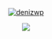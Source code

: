 <div align="center">
        <a href="https://discord.gg/NP5hu2Xzyq" target="_blank">
     <img src="https://cdn.discordapp.com/attachments/1030503732489752757/1032698443715575819/github5.png" alt="denizwp"/>
</div>
</p>
    <div align="center">
   <a href="https://discord.com/users/773141540944084994" target="_blank">
      <img src="https://lanyard-profile-readme.vercel.app/api/773141540944084994">
   </a>
</div>
